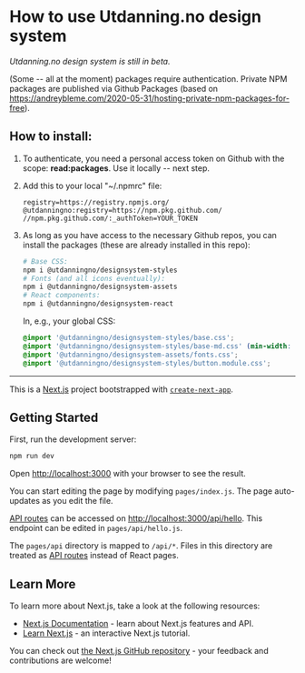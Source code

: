 # How to use Utdanning.no design system

*Utdanning.no design system is still in beta.*

(Some -- all at the moment) packages require authentication. Private NPM packages are published via Github Packages (based on https://andreybleme.com/2020-05-31/hosting-private-npm-packages-for-free).

## How to install:

1. To authenticate, you need a personal access token on Github with the scope: **read:packages**. Use it locally -- next step.

2. Add this to your local "~/.npmrc" file:

	```
	registry=https://registry.npmjs.org/
	@utdanningno:registry=https://npm.pkg.github.com/
	//npm.pkg.github.com/:_authToken=YOUR_TOKEN
	```

3. As long as you have access to the necessary Github repos, you can install the packages (these are already installed in this repo):

	```sh
	# Base CSS:
	npm i @utdanningno/designsystem-styles
	# Fonts (and all icons eventually):
	npm i @utdanningno/designsystem-assets
	# React components:
	npm i @utdanningno/designsystem-react
	```

	In, e.g., your global CSS:

	```css
	@import '@utdanningno/designsystem-styles/base.css';
	@import '@utdanningno/designsystem-styles/base-md.css' (min-width: 768px);
	@import '@utdanningno/designsystem-assets/fonts.css';
	@import '@utdanningno/designsystem-styles/button.module.css';
	```


---


This is a [Next.js](https://nextjs.org/) project bootstrapped with [`create-next-app`](https://github.com/vercel/next.js/tree/canary/packages/create-next-app).

## Getting Started

First, run the development server:

```bash
npm run dev
```

Open [http://localhost:3000](http://localhost:3000) with your browser to see the result.

You can start editing the page by modifying `pages/index.js`. The page auto-updates as you edit the file.

[API routes](https://nextjs.org/docs/api-routes/introduction) can be accessed on [http://localhost:3000/api/hello](http://localhost:3000/api/hello). This endpoint can be edited in `pages/api/hello.js`.

The `pages/api` directory is mapped to `/api/*`. Files in this directory are treated as [API routes](https://nextjs.org/docs/api-routes/introduction) instead of React pages.

## Learn More

To learn more about Next.js, take a look at the following resources:

- [Next.js Documentation](https://nextjs.org/docs) - learn about Next.js features and API.
- [Learn Next.js](https://nextjs.org/learn) - an interactive Next.js tutorial.

You can check out [the Next.js GitHub repository](https://github.com/vercel/next.js/) - your feedback and contributions are welcome!
